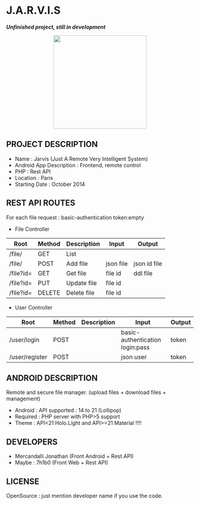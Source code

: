 J.A.R.V.I.S
=====================

**_Unfinished project, still in development_**

<p align="center">
<img src="https://raw.github.com/Mercandj/Jarvis/master/screenshot/1.png" width="250" />
</p>

## PROJECT DESCRIPTION

* Name : Jarvis (Just A Remote Very Intelligent System)
* Android App Description : Frontend, remote control
* PHP : Rest API
* Location : Paris
* Starting Date : October 2014


## REST API ROUTES

For each file request : basic-authentication token:empty

* File Controller

|Root             | Method   | Description   | Input                           | Output
|-----------------|----------|---------------|---------------------------------|-----------
| /file/          | GET 	 | List          |                                 |  
| /file/          | POST     | Add file      | json file                       | json id file
| /file?id=       | GET      | Get file      | file id                         | ddl file
| /file?id=       | PUT      | Update file   | file id                         |  
| /file?id=       | DELETE   | Delete file   | file id                         |  

* User Controller

|Root             | Method   | Description   | Input                           | Output
|-----------------|----------|---------------|---------------------------------|-----------
| /user/login     | POST     |               | basic-authentication login:pass | token
| /user/register  | POST 	 |               | json user                       | token


## ANDROID DESCRIPTION

Remote and secure file manager. (upload files + download files + management)

* Android : API supported : 14 to 21 (Lollipop)
* Required : PHP server with PHP>5 support
* Theme : API<21 Holo.Light and API>=21 Material !!!!


## DEVELOPERS

* Mercandalli Jonathan (Front Android + Rest API)
* Maybe : 7h1b0 (Front Web + Rest API)


## LICENSE

OpenSource : just mention developer name if you use the code.